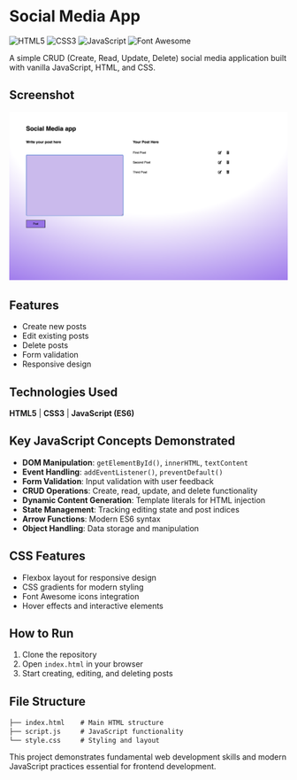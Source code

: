 # Social Media App

![HTML5](https://img.shields.io/badge/html5-%23E34F26.svg?style=for-the-badge&logo=html5&logoColor=white)
![CSS3](https://img.shields.io/badge/css3-%231572B6.svg?style=for-the-badge&logo=css3&logoColor=white)
![JavaScript](https://img.shields.io/badge/javascript-%23323330.svg?style=for-the-badge&logo=javascript&logoColor=%23F7DF1E)
![Font Awesome](https://img.shields.io/badge/Font_Awesome-339AF0?style=for-the-badge&logo=fontawesome&logoColor=white)

A simple CRUD (Create, Read, Update, Delete) social media application built with vanilla JavaScript, HTML, and CSS.

## Screenshot

![Social Media App Interface](assets/images/screenshot.png)

## Features

- Create new posts
- Edit existing posts
- Delete posts
- Form validation
- Responsive design

## Technologies Used

**HTML5** | **CSS3** | **JavaScript (ES6)**

## Key JavaScript Concepts Demonstrated

- **DOM Manipulation**: `getElementById()`, `innerHTML`, `textContent`
- **Event Handling**: `addEventListener()`, `preventDefault()`
- **Form Validation**: Input validation with user feedback
- **CRUD Operations**: Create, read, update, and delete functionality
- **Dynamic Content Generation**: Template literals for HTML injection
- **State Management**: Tracking editing state and post indices
- **Arrow Functions**: Modern ES6 syntax
- **Object Handling**: Data storage and manipulation

## CSS Features

- Flexbox layout for responsive design
- CSS gradients for modern styling
- Font Awesome icons integration
- Hover effects and interactive elements

## How to Run

1. Clone the repository
2. Open `index.html` in your browser
3. Start creating, editing, and deleting posts

## File Structure

```
├── index.html    # Main HTML structure
├── script.js     # JavaScript functionality
└── style.css     # Styling and layout
```

This project demonstrates fundamental web development skills and modern JavaScript practices essential for frontend development.
